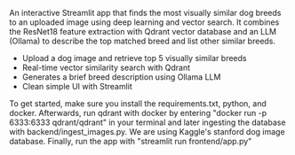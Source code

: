 An interactive Streamlit app that finds the most visually similar dog breeds to an uploaded image using deep learning and vector search. It combines the ResNet18 feature extraction with Qdrant vector database and an LLM (Ollama) to describe the top matched breed and list other similar breeds.

- Upload a dog image and retrieve top 5 visually similar breeds
- Real-time vector similarity search with Qdrant
- Generates a brief breed description using Ollama LLM
- Clean simple UI with Streamlit

To get started, make sure you install the requirements.txt, python, and docker. Afterwards, run qdrant with docker by entering "docker run -p 6333:6333 qdrant/qdrant" in your terminal and later ingesting the database with backend/ingest_images.py. We are using Kaggle's stanford dog image database. Finally, run the app with "streamlit run frontend/app.py"
